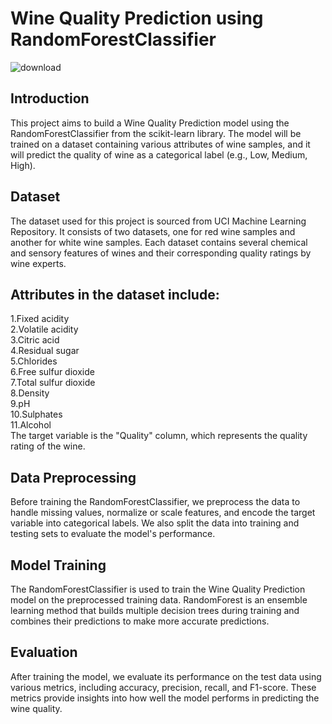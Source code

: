 # Wine Quality Prediction using RandomForestClassifier

![download](https://github.com/harishramu17/WINE-QUALITY/assets/107133605/a0973490-557b-40c3-960c-703d38fb1858)



<h2>Introduction<br></h2>
<p>This project aims to build a Wine Quality Prediction model using the RandomForestClassifier from the scikit-learn library. The model will be trained on a dataset containing various attributes of wine samples, and it will predict the quality of wine as a categorical label (e.g., Low, Medium, High).</p>

<h2>Dataset<br></h2>
<p>The dataset used for this project is sourced from UCI Machine Learning Repository. It consists of two datasets, one for red wine samples and another for white wine samples. Each dataset contains several chemical and sensory features of wines and their corresponding quality ratings by wine experts.</p>

<h2>Attributes in the dataset include:<br></h2>

1.Fixed acidity<br>
2.Volatile acidity<br>
3.Citric acid<br>
4.Residual sugar<br>
5.Chlorides<br>
6.Free sulfur dioxide<br>
7.Total sulfur dioxide<br>
8.Density<br>
9.pH<br>
10.Sulphates<br>
11.Alcohol<br>
The target variable is the "Quality" column, which represents the quality rating of the wine.

<h2>Data Preprocessing<br></h2>
Before training the RandomForestClassifier, we preprocess the data to handle missing values, normalize or scale features, and encode the target variable into categorical labels. We also split the data into training and testing sets to evaluate the model's performance.

<h2>Model Training<br></h2>
The RandomForestClassifier is used to train the Wine Quality Prediction model on the preprocessed training data. RandomForest is an ensemble learning method that builds multiple decision trees during training and combines their predictions to make more accurate predictions.

<h2>Evaluation<br></h2>
After training the model, we evaluate its performance on the test data using various metrics, including accuracy, precision, recall, and F1-score. These metrics provide insights into how well the model performs in predicting the wine quality.
